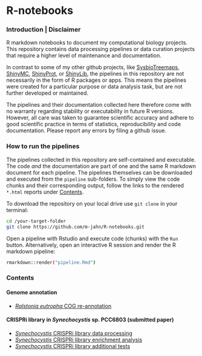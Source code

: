 # R-notebooks

### Introduction | Disclaimer

R markdown notebooks to document my computational biology projects.
This repository contains data processing pipelines or data curation projects
that require a higher level of maintenance and documentation. 

In contrast to some of my other github projects, 
like [SysbioTreemaps](https://github.com/m-jahn/SysbioTreemaps),
[ShinyMC](https://github.com/m-jahn/ShinyMC), [ShinyProt](https://github.com/m-jahn/ShinyProt),
or [ShinyLib](https://github.com/m-jahn/ShinyLib),
the pipelines in this repository are not necessarily in the form of R packages or apps.
This means the pipelines were created for a particular purpose or data analysis task,
but are not further developed or maintained.

The pipelines and their documentation collected here therefore come with no warranty
regarding stability or executability in future R versions. However, all care was taken to
guarantee scientific accuracy and adhere to good scientific practice in terms of statistics,
reproducibility and code documentation. Please report any errors by filing a github issue.

### How to run the pipelines

The pipelines collected in this repository are self-contained and executable. 
The code _and_ the documentation are part of one and the same R markdown document
for each pipeline. The pipelines themselves can be downloaded and executed 
from the `pipeline` sub-folders. To simply view the code chunks and their 
corresponding output, follow the links to the rendered `*.html` reports under 
[Contents](#Contents).

To download the repository on your local drive use `git clone` in your terminal:

``` bash
cd /your-target-folder
git clone https://github.com/m-jahn/R-notebooks.git
```

Open a pipeline with Rstudio and execute code (chunks) with the `Run` button.
Alternatively, open an interactive R session and render the R markdown pipeline:

``` bash
rmarkdown::render("pipeline.Rmd")
```


### Contents

#### Genome annotation

- [_Ralstonia eutropha_ COG re-annotation](https://m-jahn.github.io/R-notebooks/Ralstonia_H16_genome_re_annotation.nb.html)

#### CRISPRi library in _Synechocystis_ sp. PCC6803 (submitted paper)

- [_Synechocystis_ CRISPRi library data processing](https://m-jahn.github.io/R-notebooks/CRISPRi_library_data_processing.nb.html)
- [_Synechocystis_ CRISPRi library enrichment analysis](https://m-jahn.github.io/R-notebooks/CRISPRi_library_enrichment_analysis.nb.html)
- [_Synechocystis_ CRISPRi library additional tests](https://m-jahn.github.io/R-notebooks/CRISPRi_library_additional_tests.nb.html)